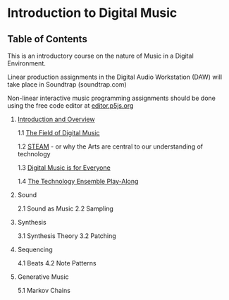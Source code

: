 <link href="markdown.css" rel="stylesheet"></link> 

# Introduction to Digital Music
## Table of Contents

This is an introductory course on the nature of Music in a Digital Environment. 

Linear production assignments in the Digital Audio Workstation (DAW) will take place in Soundtrap (soundtrap.com)

Non-linear interactive music programming assignments should be done using the free code editor at <a href="https://editor.p5js.org" target="_blank">editor.p5js.org</a>

1. [Introduction and Overview](lessons/part_1/intro.html)

    1.1 [The Field of Digital Music](lessons/part_1/field.html)
    
    1.2 [STEAM](lessons/part_1/steam.html) - or why the Arts are central to our understanding of technology
    
    1.3 [Digital Music is for Everyone](lessons/part_1/everyone.html)
   
    1.4 [The Technology Ensemble Play-Along](lessons/part_1/playalong.html)

2. Sound

    2.1 Sound as Music
    2.2 Sampling

3. Synthesis

    3.1 Synthesis Theory
    3.2 Patching

4. Sequencing

    4.1 Beats
    4.2 Note Patterns

5. Generative Music

    5.1 Markov Chains
